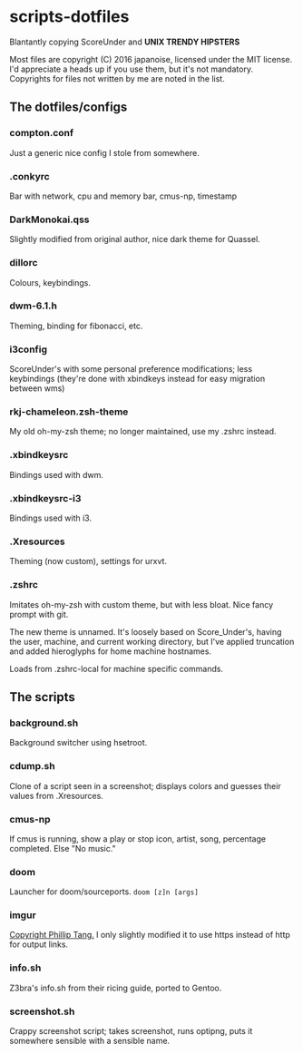 # scripts-dotfiles
Blantantly copying ScoreUnder and **UNIX TRENDY HIPSTERS**

Most files are copyright (C) 2016 japanoise, licensed under the MIT license. I'd
appreciate a heads up if you use them, but it's not mandatory. Copyrights for
files not written by me are noted in the list.

## The dotfiles/configs
### compton.conf
Just a generic nice config I stole from somewhere.

### .conkyrc
Bar with network, cpu and memory bar, cmus-np, timestamp

### DarkMonokai.qss
Slightly modified from original author, nice dark theme for Quassel.

### dillorc
Colours, keybindings.

### dwm-6.1.h
Theming, binding for fibonacci, etc.

### i3config
ScoreUnder's with some personal preference modifications; less keybindings
(they're done with xbindkeys instead for easy migration between wms)

### rkj-chameleon.zsh-theme
My old oh-my-zsh theme; no longer maintained, use my .zshrc instead.

### .xbindkeysrc
Bindings used with dwm.

### .xbindkeysrc-i3
Bindings used with i3.

### .Xresources
Theming (now custom), settings for urxvt.

### .zshrc
Imitates oh-my-zsh with custom theme, but with less bloat. Nice fancy prompt
with git.

The new theme is unnamed. It's loosely based on Score_Under's, having the user,
machine, and current working directory, but I've applied truncation and added
hieroglyphs for home machine hostnames.

Loads from .zshrc-local for machine specific commands.

## The scripts
### background.sh
Background switcher using hsetroot.

### cdump.sh
Clone of a script seen in a screenshot; displays colors and guesses their
values from .Xresources.

### cmus-np
If cmus is running, show a play or stop icon, artist, song, percentage
completed. Else "No music."

### doom
Launcher for doom/sourceports. `doom [z]n [args]`

### imgur
[Copyright Phillip Tang.](https://github.com/tangphillip/Imgur-Uploader) I
only slightly modified it to use https instead of http for output links.

### info.sh
Z3bra's info.sh from their ricing guide, ported to Gentoo.

### screenshot.sh
Crappy screenshot script; takes screenshot, runs optipng, puts it somewhere
sensible with a sensible name.
